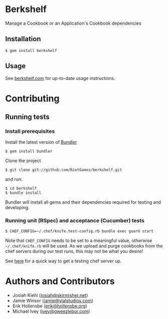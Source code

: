 # Berkshelf

Manage a Cookbook or an Application's Cookbook dependencies

## Installation

    $ gem install berkshelf

## Usage

See [berkshelf.com](http://berkshelf.com) for up-to-date usage instructions.

# Contributing

## Running tests

### Install prerequisites

Install the latest version of [Bundler](http://gembundler.com)

    $ gem install bundler

Clone the project

    $ git clone git://github.com/RiotGames/berkshelf.git

and run:

    $ cd berkshelf
    $ bundle install

Bundler will install all gems and their dependencies required for testing and developing. 

### Running unit (RSpec) and acceptance (Cucumber) tests

    $ CHEF_CONFIG=~/.chef/knife.test-config.rb bundle exec guard start

Note that `CHEF_CONFIG` needs to be set to a meaningful value, otherwise
`~/.chef/knife.rb` will be used. As we upload and purge cookbooks from the chef
servers during our test runs, this may not be what you desire!

See [here](https://github.com/tdegrunt/vagrant-chef-server-bootstrap) for a
quick way to get a testing chef server up.

# Authors and Contributors

* Josiah Kiehl (<josiah@skirmisher.net>)
* Jamie Winsor (<jamie@vialstudios.com>)
* Erik Hollensbe (<erik@hollensbe.org>)
* Michael Ivey (<ivey@gweezlebur.com>)
